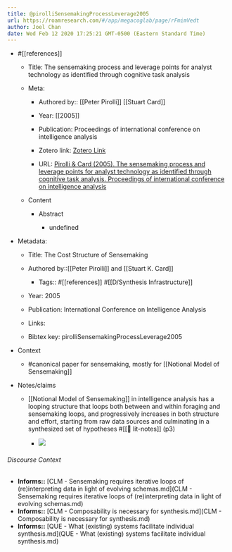 ```yaml
---
title: @pirolliSensemakingProcessLeverage2005
url: https://roamresearch.com/#/app/megacoglab/page/rFmimVedt
author: Joel Chan
date: Wed Feb 12 2020 17:25:21 GMT-0500 (Eastern Standard Time)
---
```


- #[[references]]

    - Title: The sensemaking process and leverage points for analyst technology as identified through cognitive task analysis

    - Meta:

        - Authored by:: [[Peter Pirolli]] [[Stuart Card]]

        - Year: [[2005]]

        - Publication: Proceedings of international conference on intelligence analysis

        - Zotero link: [Zotero Link](zotero://select/items/1_KAES379F)

        - URL: [Pirolli & Card (2005). The sensemaking process and leverage points for analyst technology as identified through cognitive task analysis. Proceedings of international conference on intelligence analysis](undefined)

    - Content

        - Abstract

            - undefined
- Metadata:

    - Title: The Cost Structure of Sensemaking

    - Authored by::[[Peter Pirolli]] and [[Stuart K. Card]]

        - Tags:: #[[references]] #[[D/Synthesis Infrastructure]]

    - Year: 2005

    - Publication: International Conference on Intelligence Analysis

    - Links:

    - Bibtex key: pirolliSensemakingProcessLeverage2005
- Context

    - #canonical paper for sensemaking, mostly for [[Notional Model of Sensemaking]]
- Notes/claims

    - [[Notional Model of Sensemaking]] in intelligence analysis has a looping structure that loops both between and within foraging and sensemaking loops, and progressively increases in both structure and effort, starting from raw data sources and culminating in a synthesized set of hypotheses #[[📝 lit-notes]] (p3)

        - ![](https://firebasestorage.googleapis.com/v0/b/firescript-577a2.appspot.com/o/imgs%2Fapp%2Fmegacoglab%2Fmc0kri3kHD?alt=media&token=d576ef0b-d645-4b26-b4a1-0d0dee53ffe3)

###### Discourse Context

- **Informs::** [CLM - Sensemaking requires iterative loops of (re)interpreting data in light of evolving schemas.md](CLM - Sensemaking requires iterative loops of (re)interpreting data in light of evolving schemas.md)
- **Informs::** [CLM - Composability is necessary for synthesis.md](CLM - Composability is necessary for synthesis.md)
- **Informs::** [QUE - What (existing) systems facilitate individual synthesis.md](QUE - What (existing) systems facilitate individual synthesis.md)

